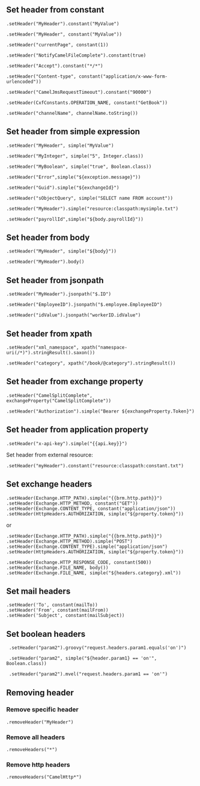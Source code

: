 
## Set header from constant

```
.setHeader("MyHeader").constant("MyValue")

.setHeader("MyHeader", constant("MyValue"))

.setHeader("currentPage", constant(1))

.setHeader("NotifyCamelFileComplete").constant(true)

.setHeader("Accept").constant("*/*")

.setHeader("Content-type", constant("application/x-www-form-urlencoded"))

.setHeader("CamelJmsRequestTimeout").constant("90000")

.setHeader(CxfConstants.OPERATION_NAME,	constant("GetBook"))

.setHeader("channelName", channelName.toString())
```


## Set header from simple expression

```
.setHeader("MyHeader", simple("MyValue")

.setHeader("MyInteger", simple("5", Integer.class))

.setHeader("MyBoolean", simple("true", Boolean.class))

.setHeader("Error",simple("${exception.message}"))

.setHeader("Guid").simple("${exchangeId}")

.setHeader("sObjectQuery", simple("SELECT name FROM account"))

.setHeader("MyHeader").simple("resource:classpath:mysimple.txt")

.setHeader("payrollId",simple("${body.payrollId}"))
```

## Set header from body

```
.setHeader("MyHeader", simple("${body}"))

.setHeader("MyHeader").body()
```

## Set header from jsonpath

```
.setHeader("MyHeader").jsonpath("$.ID")

.setHeader("EmployeeID").jsonpath("$.employee.EmployeeID")

.setHeader("idValue").jsonpath("workerID.idValue")
```

## Set header from xpath

```
.setHeader("xml_namespace", xpath("namespace-uri(/*)").stringResult().saxon())

.setHeader("category", xpath("/book/@category").stringResult())
```

## Set header from exchange property

```
.setHeader("CamelSplitComplete", exchangeProperty("CamelSplitComplete"))

.setHeader("Authorization").simple("Bearer ${exchangeProperty.Token}")
```

## Set header from application property

```
.setHeader("x-api-key").simple("{{api.key}}")
```

Set header from external resource:

```
.setHeader("myHeader").constant("resource:classpath:constant.txt")
```

## Set exchange headers 

```
.setHeader(Exchange.HTTP_PATH).simple("{{brm.http.path}}")
.setHeader(Exchange.HTTP_METHOD, constant("GET"))
.setHeader(Exchange.CONTENT_TYPE, constant("application/json"))
.setHeader(HttpHeaders.AUTHORIZATION, simple("${property.token}"))
```

or 

```
.setHeader(Exchange.HTTP_PATH).simple("{{brm.http.path}}")
.setHeader(Exchange.HTTP_METHOD).simple("POST")
.setHeader(Exchange.CONTENT_TYPE).simple("application/json")
.setHeader(HttpHeaders.AUTHORIZATION, simple("${property.token}"))
```

```
.setHeader(Exchange.HTTP_RESPONSE_CODE, constant(500))
.setHeader(Exchange.FILE_NAME, body())
.setHeader(Exchange.FILE_NAME, simple("${headers.category}.xml"))
```

## Set mail headers

```
.setHeader('To', constant(mailTo))
.setHeader('From', constant(mailFrom)) 
.setHeader('Subject', constant(mailSubject)) 
```

## Set boolean headers

```
 .setHeader("param2").groovy("request.headers.param1.equals('on')")
 
 .setHeader("param2", simple("${header.param1} == 'on'", Boolean.class))
 
 .setHeader("param2").mvel("request.headers.param1 == 'on'")
```

## Removing header

### Remove specific header

```
.removeHeader("MyHeader")
```

### Remove all headers

```
.removeHeaders("*")
```

### Remove http headers

```
.removeHeaders("CamelHttp*")
```
